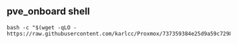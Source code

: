## pve_onboard shell

```shell
bash -c "$(wget -qLO - https://raw.githubusercontent.com/karlcc/Proxmox/737359384e25d9a59c72981f399ff3e126c4ec42/misc/pve_onboard.sh)"
```